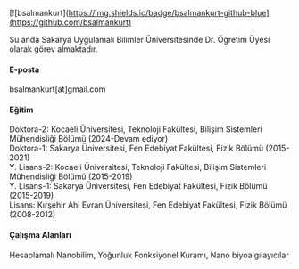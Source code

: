

[![bsalmankurt](https://img.shields.io/badge/bsalmankurt-github-blue](https://github.com/bsalmankurt)

Şu anda Sakarya Uygulamalı Bilimler Üniversitesinde Dr. Öğretim Üyesi olarak görev almaktadır. 

#### E-posta
bsalmankurt[at]gmail.com

#### Eğitim
Doktora-2: Kocaeli Üniversitesi, Teknoloji Fakültesi, Bilişim Sistemleri Mühendisliği Bölümü (2024-Devam ediyor)\
Doktora-1: Sakarya Üniversitesi, Fen Edebiyat Fakültesi, Fizik Bölümü (2015-2021)\
Y. Lisans-2: Kocaeli Üniversitesi, Teknoloji Fakültesi, Bilişim Sistemleri Mühendisliği Bölümü (2015-2019)\
Y. Lisans-1: Sakarya Üniversitesi, Fen Edebiyat Fakültesi, Fizik Bölümü (2015-2019)\
Lisans: Kırşehir Ahi Evran Üniversitesi, Fen Edebiyat Fakültesi, Fizik Bölümü (2008-2012)

#### Çalışma Alanları
Hesaplamalı Nanobilim, Yoğunluk Fonksiyonel Kuramı, Nano biyoalgılayıcılar

